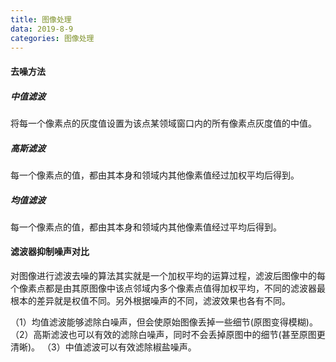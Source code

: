 ```yaml
---
title: 图像处理
data: 2019-8-9
categories: 图像处理
---
```


#### 去噪方法

##### 中值滤波

将每一个像素点的灰度值设置为该点某领域窗口内的所有像素点灰度值的中值。

##### 高斯滤波

每一个像素点的值，都由其本身和领域内其他像素值经过加权平均后得到。

##### 均值滤波

每一个像素点的值，都由其本身和领域内其他像素值经过平均后得到。

#### 滤波器抑制噪声对比

对图像进行滤波去噪的算法其实就是一个加权平均的运算过程，滤波后图像中的每个像素点都是由其原图像中该点邻域内多个像素点值得加权平均，不同的滤波器最根本的差异就是权值不同。另外根据噪声的不同，滤波效果也各有不同。

（1）均值滤波能够滤除白噪声，但会使原始图像丢掉一些细节(原图变得模糊)。
（2）高斯滤波也可以有效的滤除白噪声，同时不会丢掉原图中的细节(甚至原图更清晰)。
（3）中值滤波可以有效滤除椒盐噪声。